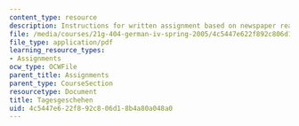 ```yaml
---
content_type: resource
description: Instructions for written assignment based on newspaper readings.
file: /media/courses/21g-404-german-iv-spring-2005/4c5447e622f892c806d18b4a80a048a0_MIT21G_404S05_tagesgescheh.pdf
file_type: application/pdf
learning_resource_types:
- Assignments
ocw_type: OCWFile
parent_title: Assignments
parent_type: CourseSection
resourcetype: Document
title: Tagesgeschehen
uid: 4c5447e6-22f8-92c8-06d1-8b4a80a048a0
---
```

